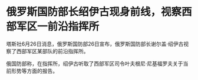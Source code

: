 

# 俄罗斯国防部长绍伊古现身前线，视察西部军区一前沿指挥所

塔斯社6月26日消息，俄罗斯国防部26日宣布，俄罗斯国防部长谢尔盖·绍伊古视察了西部军区某部队的前沿指挥所。

俄国防部称，在指挥所，绍伊古听取了西部军区司令叶夫根尼·尼基福罗夫关于当前形势等方面的报告。

